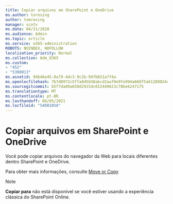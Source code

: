 ```yaml
---
title: Copiar arquivos em SharePoint e OneDrive
ms.author: toresing
author: tomresing
manager: scotv
ms.date: 04/21/2020
ms.audience: Admin
ms.topic: article
ms.service: o365-administration
ROBOTS: NOINDEX, NOFOLLOW
localization_priority: Normal
ms.collection: Adm_O365
ms.custom:
- "452"
- "5300013"
ms.assetid: 94b46e45-0a79-4dc3-9c2b-94fb021a7f4a
ms.openlocfilehash: 7b7d0972c5ffa8d5b58abcd2aaf0e9fe994a668f5a61289024c98f0cc0242547
ms.sourcegitcommit: b5f7da89a650d2915dc652449623c78be6247175
ms.translationtype: MT
ms.contentlocale: pt-BR
ms.lasthandoff: 08/05/2021
ms.locfileid: "54081058"
---
```

# <a name="copy-files-in-sharepoint-and-onedrive"></a>Copiar arquivos em SharePoint e OneDrive

Você pode copiar arquivos do navegador da Web para locais diferentes dentro SharePoint e OneDrive.

Para obter mais informações, consulte [Move or Copy](https://support.microsoft.com/office/00e2f483-4df3-46be-a861-1f5f0c1a87bc)

> [!NOTE]
> **Copiar para** não está disponível se você estiver usando a experiência clássica do SharePoint Online.
